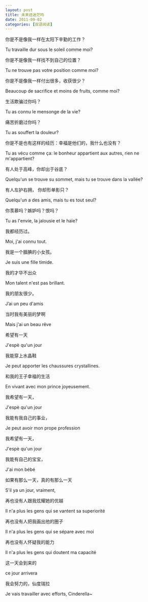 ```yaml
---
layout: post
title: 未来还迷茫吗
date: 2011-09-02
categories: [双语阅读]  
---
```


你是不是像我一样在太阳下辛勤的工作？

Tu travaille dur sous le soleil comme moi?

你是不是像我一样找不到自己的位置？

Tu ne trouve pas votre position comme moi?

你是不是像我一样付出很多，收获很少？

Beaucoup de sacrifice et moins de fruits, comme moi?

生活欺骗过你吗？

Tu as connu le mensonge de la vie?

痛苦折磨过你吗？

Tu as souffert la douleur?

你是不是也有这样的经历：幸福是他们的，我什么也没有？

Tu as vécu comme ça: le bonheur appartient aux autres, rien ne m'appartient?

有人处于高峰，你却出于谷底？

Quelqu'un se trouve su sommet, mais tu se trouve dans la vallée?

有人左护右拥， 你却形单影只？

Quelqu'un a des amis, mais tu es tout seul?

你羡慕吗？嫉妒吗？恨吗？

Tu as l'envie, la jalousie et le haïe?

我都经历过。

Moi, j'ai connu tout.

我是一个腼腆的小女孩。

Je suis une fille timide.

我的才华不出众

Mon talent n'est pas brillant.

我的朋友很少。

J’ai un peu d'amis

当时我有美丽的梦啊

Mais j'ai un beau rêve

希望有一天

J'espè qu'un jour

我能穿上水晶鞋

Je peut apporter les chaussures crystallines.

和我的王子幸福的生活

En vivant avec mon prince joyeusement.

我希望有一天，

J'espè qu'un jour

我能有我自己的事业，

Je peut avoir mon prope profession

我希望有一天，

J'espè qu'un jour

我能有自己的宝宝，

J'ai mon bébé

如果有那么一天，真的有那么一天

S'il ya un jour, vraiment,

再也没有人跟我炫耀她的优越

Il n'a plus les gens qui se vantent sa superiorité

再也没有人把我画出他的圈子

Il n'a plus les gens qui se sépare avec moi

再也没有人怀疑我的能力

Il n'a plus les gens qui doutent ma capacité

这一天会到来的

ce jour arrivera

我会努力的，仙度瑞拉

Je vais travailler avec efforts, Cinderella~
